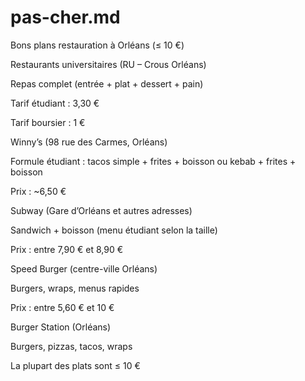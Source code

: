 # pas-cher.md


Bons plans restauration à Orléans (≤ 10 €)

Restaurants universitaires (RU – Crous Orléans)

Repas complet (entrée + plat + dessert + pain)

Tarif étudiant : 3,30 €

Tarif boursier : 1 €

Winny’s (98 rue des Carmes, Orléans)

Formule étudiant : tacos simple + frites + boisson
ou kebab + frites + boisson

Prix : ~6,50 €

Subway (Gare d’Orléans et autres adresses)

Sandwich + boisson (menu étudiant selon la taille)

Prix : entre 7,90 € et 8,90 €

Speed Burger (centre-ville Orléans)

Burgers, wraps, menus rapides

Prix : entre 5,60 € et 10 €

Burger Station (Orléans)

Burgers, pizzas, tacos, wraps

La plupart des plats sont ≤ 10 €